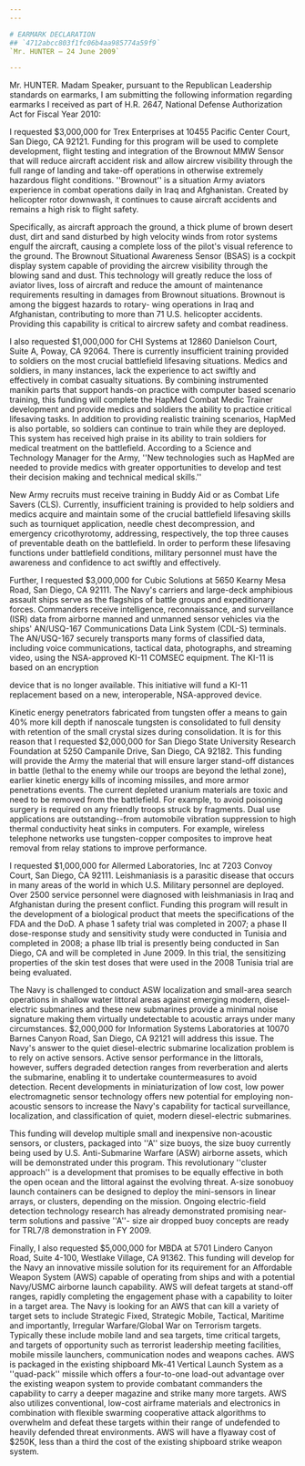 ```yaml
---
---

# EARMARK DECLARATION
## `4712abcc803f1fc06b4aa985774a59f9`
`Mr. HUNTER — 24 June 2009`

---
```



Mr. HUNTER. Madam Speaker, pursuant to the Republican Leadership 
standards on earmarks, I am submitting the following information 
regarding earmarks I received as part of H.R. 2647, National Defense 
Authorization Act for Fiscal Year 2010:

I requested $3,000,000 for Trex Enterprises at 10455 Pacific Center 
Court, San Diego, CA 92121. Funding for this program will be used to 
complete development, flight testing and integration of the Brownout 
MMW Sensor that will reduce aircraft accident risk and allow aircrew 
visibility through the full range of landing and take-off operations in 
otherwise extremely hazardous flight conditions. ''Brownout'' is a 
situation Army aviators experience in combat operations daily in Iraq 
and Afghanistan. Created by helicopter rotor downwash, it continues to 
cause aircraft accidents and remains a high risk to flight safety.

Specifically, as aircraft approach the ground, a thick plume of brown 
desert dust, dirt and sand disturbed by high velocity winds from rotor 
systems engulf the aircraft, causing a complete loss of the pilot's 
visual reference to the ground. The Brownout Situational Awareness 
Sensor (BSAS) is a cockpit display system capable of providing the 
aircrew visibility through the blowing sand and dust. This technology 
will greatly reduce the loss of aviator lives, loss of aircraft and 
reduce the amount of maintenance requirements resulting in damages from 
Brownout situations. Brownout is among the biggest hazards to rotary-
wing operations in Iraq and Afghanistan, contributing to more than 71 
U.S. helicopter accidents. Providing this capability is critical to 
aircrew safety and combat readiness.

I also requested $1,000,000 for CHI Systems at 12860 Danielson Court, 
Suite A, Poway, CA 92064. There is currently insufficient training 
provided to soldiers on the most crucial battlefield lifesaving 
situations. Medics and soldiers, in many instances, lack the experience 
to act swiftly and effectively in combat casualty situations. By 
combining instrumented manikin parts that support hands-on practice 
with computer based scenario training, this funding will complete the 
HapMed Combat Medic Trainer development and provide medics and soldiers 
the ability to practice critical lifesaving tasks. In addition to 
providing realistic training scenarios, HapMed is also portable, so 
soldiers can continue to train while they are deployed. This system has 
received high praise in its ability to train soldiers for medical 
treatment on the battlefield. According to a Science and Technology 
Manager for the Army, ''New technologies such as HapMed are needed to 
provide medics with greater opportunities to develop and test their 
decision making and technical medical skills.''


New Army recruits must receive training in Buddy Aid or as Combat 
Life Savers (CLS). Currently, insufficient training is provided to help 
soldiers and medics acquire and maintain some of the crucial 
battlefield lifesaving skills such as tourniquet application, needle 
chest decompression, and emergency cricothyrotomy, addressing, 
respectively, the top three causes of preventable death on the 
battlefield. In order to perform these lifesaving functions under 
battlefield conditions, military personnel must have the awareness and 
confidence to act swiftly and effectively.

Further, I requested $3,000,000 for Cubic Solutions at 5650 Kearny 
Mesa Road, San Diego, CA 92111. The Navy's carriers and large-deck 
amphibious assault ships serve as the flagships of battle groups and 
expeditionary forces. Commanders receive intelligence, reconnaissance, 
and surveillance (ISR) data from airborne manned and unmanned sensor 
vehicles via the ships' AN/USQ-167 Communications Data Link System 
(CDL-S) terminals. The AN/USQ-167 securely transports many forms of 
classified data, including voice communications, tactical data, 
photographs, and streaming video, using the NSA-approved KI-11 COMSEC 
equipment. The KI-11 is based on an encryption


device that is no longer available. This initiative will fund a KI-11 
replacement based on a new, interoperable, NSA-approved device.

Kinetic energy penetrators fabricated from tungsten offer a means to 
gain 40% more kill depth if nanoscale tungsten is consolidated to full 
density with retention of the small crystal sizes during consolidation. 
It is for this reason that I requested $2,000,000 for San Diego State 
University Research Foundation at 5250 Campanile Drive, San Diego, CA 
92182. This funding will provide the Army the material that will ensure 
larger stand-off distances in battle (lethal to the enemy while our 
troops are beyond the lethal zone), earlier kinetic energy kills of 
incoming missiles, and more armor penetrations events. The current 
depleted uranium materials are toxic and need to be removed from the 
battlefield. For example, to avoid poisoning surgery is required on any 
friendly troops struck by fragments. Dual use applications are 
outstanding--from automobile vibration suppression to high thermal 
conductivity heat sinks in computers. For example, wireless telephone 
networks use tungsten-copper composites to improve heat removal from 
relay stations to improve performance.

I requested $1,000,000 for Allermed Laboratories, Inc at 7203 Convoy 
Court, San Diego, CA 92111. Leishmaniasis is a parasitic disease that 
occurs in many areas of the world in which U.S. Military personnel are 
deployed. Over 2500 service personnel were diagnosed with leishmaniasis 
in Iraq and Afghanistan during the present conflict. Funding this 
program will result in the development of a biological product that 
meets the specifications of the FDA and the DoD. A phase 1 safety trial 
was completed in 2007; a phase II dose-response study and sensitivity 
study were conducted in Tunisia and completed in 2008; a phase IIb 
trial is presently being conducted in San Diego, CA and will be 
completed in June 2009. In this trial, the sensitizing properties of 
the skin test doses that were used in the 2008 Tunisia trial are being 
evaluated.

The Navy is challenged to conduct ASW localization and small-area 
search operations in shallow water littoral areas against emerging 
modern, diesel-electric submarines and these new submarines provide a 
minimal noise signature making them virtually undetectable to acoustic 
arrays under many circumstances. $2,000,000 for Information Systems 
Laboratories at 10070 Barnes Canyon Road, San Diego, CA 92121 will 
address this issue. The Navy's answer to the quiet diesel-electric 
submarine localization problem is to rely on active sensors. Active 
sensor performance in the littorals, however, suffers degraded 
detection ranges from reverberation and alerts the submarine, enabling 
it to undertake countermeasures to avoid detection. Recent developments 
in miniaturization of low cost, low power electromagnetic sensor 
technology offers new potential for employing non-acoustic sensors to 
increase the Navy's capability for tactical surveillance, localization, 
and classification of quiet, modern diesel-electric submarines.

This funding will develop multiple small and inexpensive non-acoustic 
sensors, or clusters, packaged into ''A'' size buoys, the size buoy 
currently being used by U.S. Anti-Submarine Warfare (ASW) airborne 
assets, which will be demonstrated under this program. This 
revolutionary ''cluster approach'' is a development that promises to be 
equally effective in both the open ocean and the littoral against the 
evolving threat. A-size sonobuoy launch containers can be designed to 
deploy the mini-sensors in linear arrays, or clusters, depending on the 
mission. Ongoing electric-field detection technology research has 
already demonstrated promising near-term solutions and passive ''A''-
size air dropped buoy concepts are ready for TRL7/8 demonstration in FY 
2009.

Finally, I also requested $5,000,000 for MBDA at 5701 Lindero Canyon 
Road, Suite 4-100, Westlake Village, CA 91362. This funding will 
develop for the Navy an innovative missile solution for its requirement 
for an Affordable Weapon System (AWS) capable of operating from ships 
and with a potential Navy/USMC airborne launch capability. AWS will 
defeat targets at stand-off ranges, rapidly completing the engagement 
phase with a capability to loiter in a target area. The Navy is looking 
for an AWS that can kill a variety of target sets to include Strategic 
Fixed, Strategic Mobile, Tactical, Maritime and importantly, Irregular 
Warfare/Global War on Terrorism targets. Typically these include mobile 
land and sea targets, time critical targets, and targets of opportunity 
such as terrorist leadership meeting facilities, mobile missile 
launchers, communication nodes and weapons caches. AWS is packaged in 
the existing shipboard Mk-41 Vertical Launch System as a ''quad-pack'' 
missile which offers a four-to-one load-out advantage over the existing 
weapon system to provide combatant commanders the capability to carry a 
deeper magazine and strike many more targets. AWS also utilizes 
conventional, low-cost airframe materials and electronics in 
combination with flexible swarming cooperative attack algorithms to 
overwhelm and defeat these targets within their range of undefended to 
heavily defended threat environments. AWS will have a flyaway cost of 
$250K, less than a third the cost of the existing shipboard strike 
weapon system.
